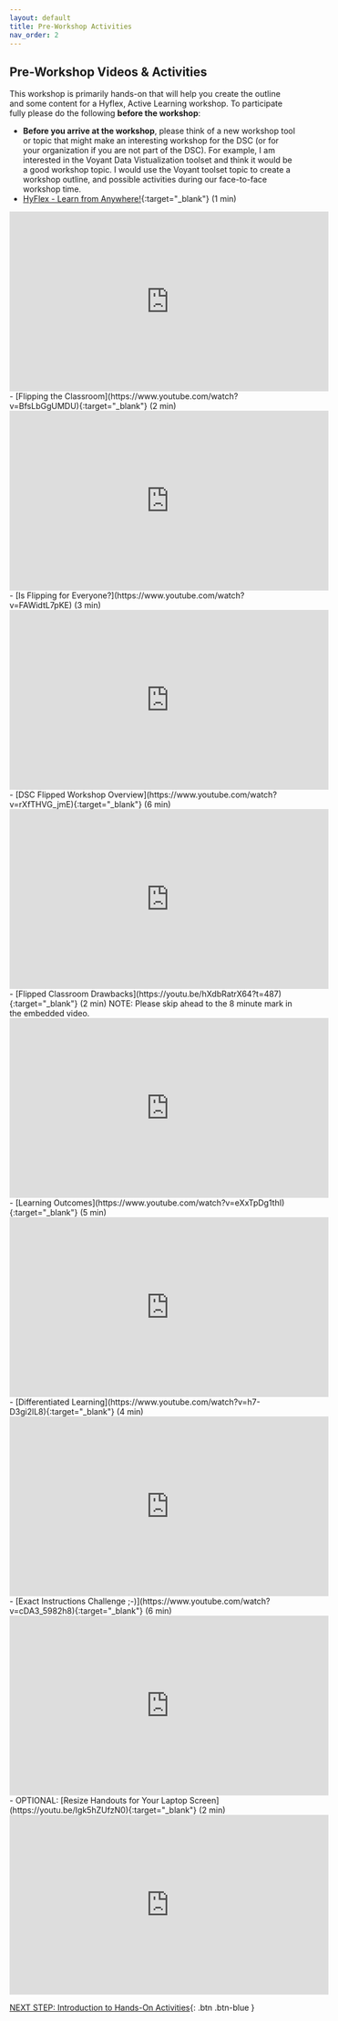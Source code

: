 ```yaml
---
layout: default
title: Pre-Workshop Activities
nav_order: 2
---
```

## Pre-Workshop Videos & Activities
This workshop is primarily hands-on that will help you create the outline and some content for a Hyflex, Active Learning workshop. To participate fully please do the following **before the workshop**:

- **Before you arrive at the workshop**, please think of a new workshop tool or topic that might make an interesting workshop for the DSC (or for your organization if you are not part of the DSC). For example, I am interested in the Voyant Data Vistualization toolset and think it would be a good workshop topic. I would use the Voyant toolset topic to create a workshop outline, and possible activities during our face-to-face workshop time. 
- [HyFlex - Learn from Anywhere!](https://www.youtube.com/watch?v=9OmqjtcOnI4){:target="_blank"} (1 min)<br>
<iframe width="560" height="315" src="https://www.youtube.com/embed/9OmqjtcOnI4" title="YouTube video player" frameborder="0" allow="accelerometer; autoplay; clipboard-write; encrypted-media; gyroscope; picture-in-picture" allowfullscreen></iframe>
- [Flipping the Classroom](https://www.youtube.com/watch?v=BfsLbGgUMDU){:target="_blank"} (2 min)<br>
<iframe width="560" height="315" src="https://www.youtube.com/embed/BfsLbGgUMDU" title="YouTube video player" frameborder="0" allow="accelerometer; autoplay; clipboard-write; encrypted-media; gyroscope; picture-in-picture" allowfullscreen></iframe>
- [Is Flipping for Everyone?](https://www.youtube.com/watch?v=FAWidtL7pKE) (3 min)<br>
<iframe width="560" height="315" src="https://www.youtube.com/embed/FAWidtL7pKE" title="YouTube video player" frameborder="0" allow="accelerometer; autoplay; clipboard-write; encrypted-media; gyroscope; picture-in-picture" allowfullscreen></iframe>
- [DSC Flipped Workshop Overview](https://www.youtube.com/watch?v=rXfTHVG_jmE){:target="_blank"} (6 min)<br>
<iframe width="560" height="315" src="https://www.youtube.com/embed/rXfTHVG_jmE" title="YouTube video player" frameborder="0" allow="accelerometer; autoplay; clipboard-write; encrypted-media; gyroscope; picture-in-picture" allowfullscreen></iframe>
- [Flipped Classroom Drawbacks](https://youtu.be/hXdbRatrX64?t=487){:target="_blank"} (2 min) NOTE: Please skip ahead to the 8 minute mark in the embedded video.<br>
<iframe width="560" height="315" src="https://www.youtube.com/embed/hXdbRatrX64?t=487" title="YouTube video player" frameborder="0" allow="accelerometer; autoplay; clipboard-write; encrypted-media; gyroscope; picture-in-picture" allowfullscreen></iframe>
- [Learning Outcomes](https://www.youtube.com/watch?v=eXxTpDg1thI){:target="_blank"} (5 min)<br>
<iframe width="560" height="315" src="https://www.youtube.com/embed/eXxTpDg1thI" title="YouTube video player" frameborder="0" allow="accelerometer; autoplay; clipboard-write; encrypted-media; gyroscope; picture-in-picture" allowfullscreen></iframe>
- [Differentiated Learning](https://www.youtube.com/watch?v=h7-D3gi2lL8){:target="_blank"} (4 min)<br>
<iframe width="560" height="315" src="https://www.youtube.com/embed/h7-D3gi2lL8" title="YouTube video player" frameborder="0" allow="accelerometer; autoplay; clipboard-write; encrypted-media; gyroscope; picture-in-picture" allowfullscreen></iframe>
- [Exact Instructions Challenge ;-)](https://www.youtube.com/watch?v=cDA3_5982h8){:target="_blank"} (6 min)<br>
<iframe width="560" height="315" src="https://www.youtube.com/embed/cDA3_5982h8" title="YouTube video player" frameborder="0" allow="accelerometer; autoplay; clipboard-write; encrypted-media; gyroscope; picture-in-picture" allowfullscreen></iframe>
- OPTIONAL: [Resize Handouts for Your Laptop Screen](https://youtu.be/Igk5hZUfzN0){:target="_blank"} (2 min)<br>
<iframe width="560" height="315" src="https://www.youtube.com/embed/Igk5hZUfzN0" title="YouTube video player" frameborder="0" allow="accelerometer; autoplay; clipboard-write; encrypted-media; gyroscope; picture-in-picture" allowfullscreen></iframe>

[NEXT STEP: Introduction to Hands-On Activities](activities-intro.html){: .btn .btn-blue }
